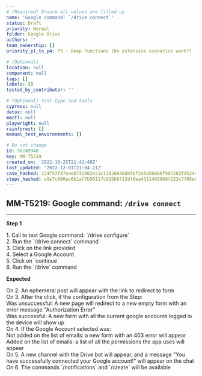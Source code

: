 ```yaml
---
# (Required) Ensure all values are filled up
name: 'Google command: `/drive connect`'
status: Draft
priority: Normal
folder: Google Drive
authors: ''
team_ownership: []
priority_p1_to_p4: P3 - Deep Functions (Do extensive scenarios work?)

# (Optional)
location: null
component: null
tags: []
labels: []
tested_by_contributor: ''

# (Optional) Test type and tools
cypress: null
detox: null
mmctl: null
playwright: null
rainforest: []
manual_test_environments: []

# Do not change
id: 50249948
key: MM-T5219
created_on: '2022-10-25T21:42:49Z'
last_updated: '2022-12-01T21:04:21Z'
case_hashed: 224f47f47eae0732402421c13826048de5bf2e5a56086f987203fd5244ccd90570ebbd07f59da7dbcac74a6389d502e5
steps_hashed: e9e7c860ac6b1af7b50117c925b6713df0ea4311495968f223c7f65e8da5bf97d9a99edb4385822251c0d2989d0bb604
---
```


<!-- (Auto-generated) Based on frontmatter's "key" and "name" -->

## MM-T5219: Google command: `/drive connect`

---

**Step 1**

1\. Call to test Google command: \`/drive configure\`\
2\. Run the \`/drive connect\` command\
3\. Click on the link provided\
4\. Select a Google Account\
5\. Click on \`continue\`\
6\. Run the \`/drive\` command

**Expected**

On 2. An ephemeral post will appear with the link to redirect to form\
On 3. After the click, if the configuration from the Step:\
Was unsuccessful: A new page will redirect to a new empty form with an error message "Authorization Error"\
Was successful: A new form with all the current google accounts logged in the device will show up\
On 4. If the Google Account selected was:\
Not added on the list of emails: a new form with an 403 error will appear\
Added on the list of emails: a list of all the permissions the app uses will appear\
On 5. A new channel with the Drive bot will appear, and a message "You have successfully connected your Google account!" will appear on the chat\
On 6. The commands \`/notifications\` and \`/create\` will be available

